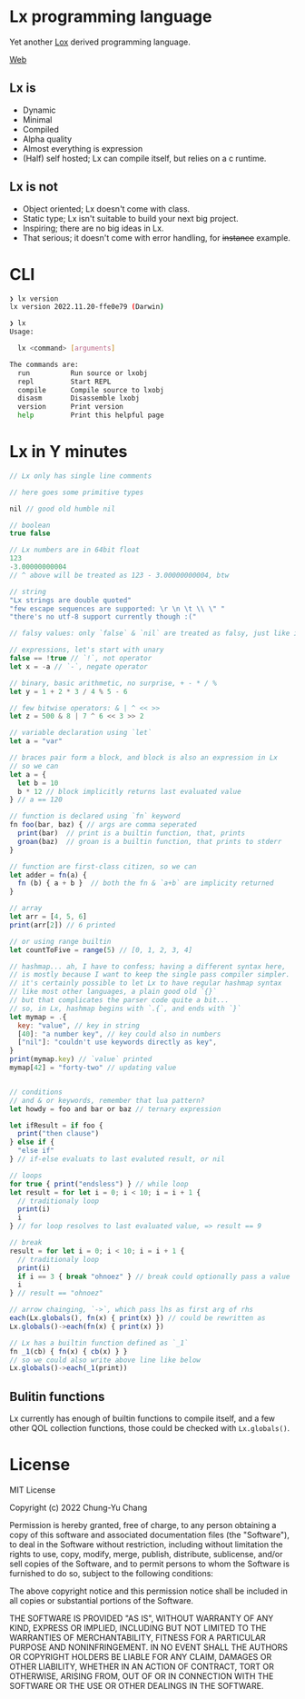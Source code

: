 # Lx programming language
Yet another [Lox](https://github.com/munificent/craftinginterpreters) derived programming language.

[Web](https://curist.github.io/lx/)

## Lx is
* Dynamic
* Minimal
* Compiled
* Alpha quality
* Almost everything is expression
* (Half) self hosted; Lx can compile itself, but relies on a c runtime.

## Lx is not
* Object oriented; Lx doesn't come with class.
* Static type; Lx isn't suitable to build your next big project.
* Inspiring; there are no big ideas in Lx.
* That serious; it doesn't come with error handling, for ~~instance~~ example.

# CLI

```sh
❯ lx version
lx version 2022.11.20-ffe0e79 (Darwin)

❯ lx
Usage:

  lx <command> [arguments]

The commands are:
  run          Run source or lxobj
  repl         Start REPL
  compile      Compile source to lxobj
  disasm       Disassemble lxobj
  version      Print version
  help         Print this helpful page
```

# Lx in Y minutes

```javascript
// Lx only has single line comments

// here goes some primitive types

nil // good old humble nil

// boolean
true false

// Lx numbers are in 64bit float
123
-3.00000000004
// ^ above will be treated as 123 - 3.00000000004, btw

// string
"Lx strings are double quoted"
"few escape sequences are supported: \r \n \t \\ \" "
"there's no utf-8 support currently though :("

// falsy values: only `false` & `nil` are treated as falsy, just like in lua

// expressions, let's start with unary
false == !true // `!`, not operator
let x = -a // `-`, negate operator

// binary, basic arithmetic, no surprise, + - * / %
let y = 1 + 2 * 3 / 4 % 5 - 6

// few bitwise operators: & | ^ << >>
let z = 500 & 8 | 7 ^ 6 << 3 >> 2

// variable declaration using `let`
let a = "var"

// braces pair form a block, and block is also an expression in Lx
// so we can
let a = {
  let b = 10
  b * 12 // block implicitly returns last evaluated value
} // a == 120

// function is declared using `fn` keyword
fn foo(bar, baz) { // args are comma seperated
  print(bar)  // print is a builtin function, that, prints
  groan(baz)  // groan is a builtin function, that prints to stderr
}

// function are first-class citizen, so we can
let adder = fn(a) {
  fn (b) { a + b }  // both the fn & `a+b` are implicity returned
}

// array
let arr = [4, 5, 6]
print(arr[2]) // 6 printed

// or using range builtin
let countToFive = range(5) // [0, 1, 2, 3, 4]

// hashmap... ah, I have to confess; having a different syntax here,
// is mostly because I want to keep the single pass compiler simpler.
// it's certainly possible to let Lx to have regular hashmap syntax
// like most other languages, a plain good old `{}`
// but that complicates the parser code quite a bit...
// so, in Lx, hashmap begins with `.{`, and ends with `}`
let mymap = .{
  key: "value", // key in string
  [40]: "a number key", // key could also in numbers
  ["nil"]: "couldn't use keywords directly as key",
}
print(mymap.key) // `value` printed
mymap[42] = "forty-two" // updating value


// conditions
// and & or keywords, remember that lua pattern?
let howdy = foo and bar or baz // ternary expression

let ifResult = if foo {
  print("then clause")
} else if {
  "else if"
} // if-else evaluats to last evaluted result, or nil

// loops
for true { print("endsless") } // while loop
let result = for let i = 0; i < 10; i = i + 1 {
  // traditionaly loop
  print(i)
  i
} // for loop resolves to last evaluated value, => result == 9

// break
result = for let i = 0; i < 10; i = i + 1 {
  // traditionaly loop
  print(i)
  if i == 3 { break "ohnoez" } // break could optionally pass a value
  i
} // result == "ohnoez"

// arrow chainging, `->`, which pass lhs as first arg of rhs
each(Lx.globals(), fn(x) { print(x) }) // could be rewritten as
Lx.globals()->each(fn(x) { print(x) })

// Lx has a builtin function defined as `_1`
fn _1(cb) { fn(x) { cb(x) } }
// so we could also write above line like below
Lx.globals()->each(_1(print))

```

## Bulitin functions

Lx currently has enough of builtin functions to compile itself, and a few other QOL collection functions, those could be checked with `Lx.globals()`.


# License

MIT License

Copyright (c) 2022 Chung-Yu Chang

Permission is hereby granted, free of charge, to any person obtaining a copy
of this software and associated documentation files (the "Software"), to deal
in the Software without restriction, including without limitation the rights
to use, copy, modify, merge, publish, distribute, sublicense, and/or sell
copies of the Software, and to permit persons to whom the Software is
furnished to do so, subject to the following conditions:

The above copyright notice and this permission notice shall be included in all
copies or substantial portions of the Software.

THE SOFTWARE IS PROVIDED "AS IS", WITHOUT WARRANTY OF ANY KIND, EXPRESS OR
IMPLIED, INCLUDING BUT NOT LIMITED TO THE WARRANTIES OF MERCHANTABILITY,
FITNESS FOR A PARTICULAR PURPOSE AND NONINFRINGEMENT. IN NO EVENT SHALL THE
AUTHORS OR COPYRIGHT HOLDERS BE LIABLE FOR ANY CLAIM, DAMAGES OR OTHER
LIABILITY, WHETHER IN AN ACTION OF CONTRACT, TORT OR OTHERWISE, ARISING FROM,
OUT OF OR IN CONNECTION WITH THE SOFTWARE OR THE USE OR OTHER DEALINGS IN THE
SOFTWARE.
